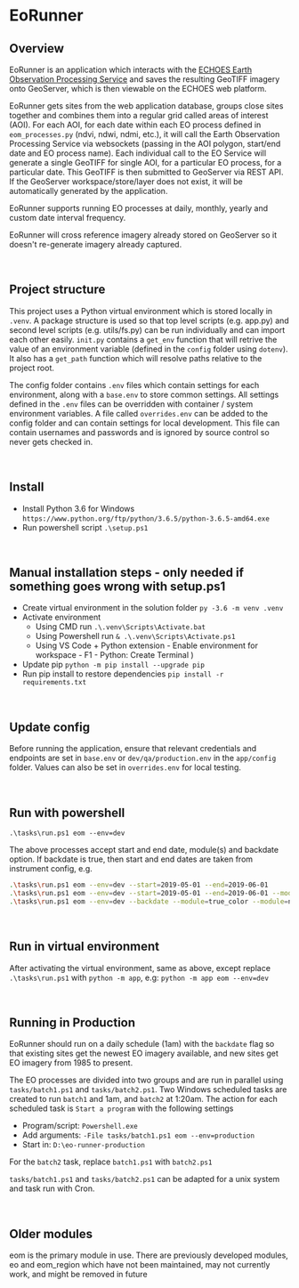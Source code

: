 # EoRunner

## Overview
EoRunner is an application which interacts with the [ECHOES Earth Observation Processing Service](https://github.com/ECHOESProj/eo-docs) and saves the resulting GeoTIFF imagery onto GeoServer, which is then viewable on the ECHOES web platform.

EoRunner gets sites from the web application database, groups close sites together and combines them into a regular grid called areas of interest (AOI). For each AOI, for each date within each EO process defined in `eom_processes.py` (ndvi, ndwi, ndmi, etc.), it will call the Earth Observation Processing Service via websockets (passing in the AOI polygon, start/end date and EO process name). Each individual call to the EO Service will generate a single GeoTIFF for single AOI, for a particular EO process, for a particular date. This GeoTIFF is then submitted to GeoServer via REST API. If the GeoServer workspace/store/layer does not exist, it will be automatically generated by the application.

EoRunner supports running EO processes at daily, monthly, yearly and custom date interval frequency.

EoRunner will cross reference imagery already stored on GeoServer so it doesn't re-generate imagery already captured.

<br>

## Project structure
This project uses a Python virtual environment which is stored locally in `.venv`. A package structure is used so that top level scripts (e.g. app.py) and second level scripts (e.g. utils/fs.py) can be run individually and can import each other easily.
`init.py` contains a `get_env` function that will retrive the value of an environment variable (defined in the `config` folder using `dotenv`). It also has a `get_path` function which will resolve paths relative to the project root.

The config folder contains `.env` files which contain settings for each environment, along with a `base.env` to store common settings. All settings defined in the `.env` files can be overridden with container / system environment variables.
A file called `overrides.env` can be added to the config folder and can contain settings for local development. This file can contain usernames and passwords and is ignored by source control so never gets checked in.

<br>

## Install
* Install Python 3.6 for Windows `https://www.python.org/ftp/python/3.6.5/python-3.6.5-amd64.exe`
* Run powershell script `.\setup.ps1`

<br>

## Manual installation steps - only needed if something goes wrong with setup.ps1
* Create virtual environment in the solution folder `py -3.6 -m venv .venv`
* Activate environment
  * Using CMD run `.\.venv\Scripts\Activate.bat`
  * Using Powershell run `& .\.venv\Scripts\Activate.ps1`
  * Using VS Code + Python extension - Enable environment for workspace - F1 - Python: Create Terminal )
* Update pip `python -m pip install --upgrade pip`
* Run pip install to restore dependencies `pip install -r requirements.txt`

<br>

## Update config
Before running the application, ensure that relevant credentials and endpoints are set in `base.env` or `dev/qa/production.env` in the `app/config` folder.
Values can also be set in `overrides.env` for local testing.

<br>

## Run with powershell
`.\tasks\run.ps1 eom --env=dev`

The above processes accept start and end date, module(s) and backdate option. If backdate is true, then start and end dates are taken from instrument config, e.g.

```bash
.\tasks\run.ps1 eom --env=dev --start=2019-05-01 --end=2019-06-01
.\tasks\run.ps1 eom --env=dev --start=2019-05-01 --end=2019-06-01 --module=true_color
.\tasks\run.ps1 eom --env=dev --backdate --module=true_color --module=ndvi
```
<br>

## Run in virtual environment
After activating the virtual environment, same as above, except replace `.\tasks\run.ps1` with `python -m app`, e.g:
`python -m app eom --env=dev`

<br>

## Running in Production
EoRunner should run on a daily schedule (1am) with the `backdate` flag so that existing sites get the newest EO imagery available, and new sites get EO imagery from 1985 to present.

The EO processes are divided into two groups and are run in parallel using `tasks/batch1.ps1` and `tasks/batch2.ps1`. Two Windows scheduled tasks are created to run `batch1` and 1am, and `batch2` at 1:20am. The action for each scheduled task is `Start a program` with the following settings

* Program/script: `Powershell.exe`
* Add arguments: `-File tasks/batch1.ps1 eom --env=production`
* Start in: `D:\eo-runner-production`

For the `batch2` task, replace `batch1.ps1` with `batch2.ps1`

`tasks/batch1.ps1` and `tasks/batch2.ps1` can be adapted for a unix system and task run with Cron.

<br>

## Older modules
eom is the primary module in use. There are previously developed modules, eo and eom_region which have
not been maintained, may not currently work, and might be removed in future
